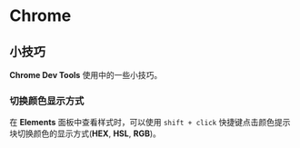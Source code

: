 # Chrome

## 小技巧

__Chrome Dev Tools__ 使用中的一些小技巧。

### 切换颜色显示方式

在 __Elements__ 面板中查看样式时，可以使用 `shift + click` 快捷键点击颜色提示块切换颜色的显示方式(__HEX__, __HSL__, __RGB__)。
